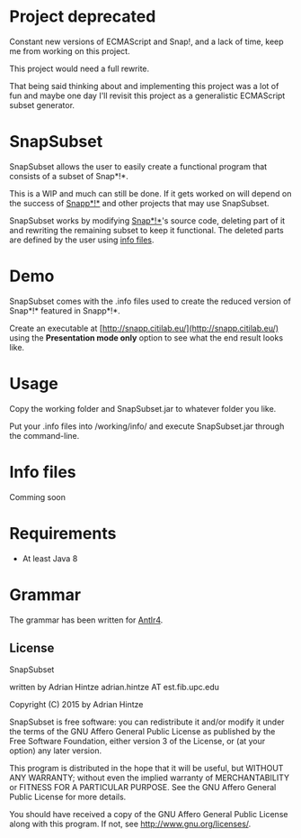 # Project deprecated
Constant new versions of ECMAScript and Snap!, and a lack of time, keep me from working on this project.

This project would need a full rewrite.

That being said thinking about and implementing this project was a lot of fun and maybe one day I'll revisit this project as a generalistic ECMAScript subset generator.


# SnapSubset

SnapSubset allows the user to easily create a functional program that consists of a subset of Snap*!*.

This is a WIP and much can still be done. If it gets worked on will depend on the success of 
[Snapp*!*](https://github.com/Rydion/Snapp) and other projects that may use SnapSubset.

SnapSubset works by modifying [Snap*!*](https://github.com/jmoenig/Snap--Build-Your-Own-Blocks)'s source code, deleting part of it and rewriting 
the remaining subset to keep it functional. The deleted parts are defined by the user
using [info files](https://github.com/Rydion/SnapSubset#info-files).

# Demo

SnapSubset comes with the .info files used to create the reduced version of Snap*!* 
featured in Snapp*!*.

Create an executable at [http://snapp.citilab.eu/](http://snapp.citilab.eu/)
using the **Presentation mode only** option to see what the end result looks like.

# Usage

Copy the working folder and SnapSubset.jar to whatever folder you like.

Put your .info files into /working/info/ and execute SnapSubset.jar through the command-line.

# Info files

Comming soon

# Requirements

- At least Java 8

# Grammar

The grammar has been written for [Antlr4](http://www.antlr.org/).

## License 

SnapSubset

written by Adrian Hintze adrian.hintze AT est.fib.upc.edu

Copyright (C) 2015 by Adrian Hintze

SnapSubset is free software: you can redistribute it and/or modify it under the terms of the GNU Affero General Public License as published by the Free Software Foundation, either version 3 of the License, or (at your option) any later version.

This program is distributed in the hope that it will be useful, but WITHOUT ANY WARRANTY; without even the implied warranty of MERCHANTABILITY or FITNESS FOR A PARTICULAR PURPOSE. See the GNU Affero General Public License for more details.

You should have received a copy of the GNU Affero General Public License along with this program. If not, see http://www.gnu.org/licenses/.
